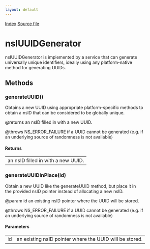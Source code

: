 ```yaml
---
layout: default
---
```

<div id='links'><a href="../index.html">Index</a>
<a href="http://dxr.mozilla.org/mozilla-central/source/xpcom/base/nsIUUIDGenerator.idl">Source file</a>
</div>

# nsIUUIDGenerator #
  
nsIUUIDGenerator is implemented by a service that can generate  
universally unique identifiers, ideally using any platform-native  
method for generating UUIDs.  
  

## Methods ##

### generateUUID() ###
  
Obtains a new UUID using appropriate platform-specific methods to  
obtain a nsID that can be considered to be globally unique.  
  
@returns an nsID filled in with a new UUID.  
  
@throws NS_ERROR_FAILURE if a UUID cannot be generated (e.g. if  
an underlying source of randomness is not available)  
  

#### Returns ####

<table>

<tr>
<td>an nsID filled in with a new UUID.  
</td>
</tr>

</table>

### generateUUIDInPlace(id) ###
  
Obtain a new UUID like the generateUUID method, but place it in  
the provided nsID pointer instead of allocating a new nsID.  
  
@param id an existing nsID pointer where the UUID will be stored.  
  
@throws NS_ERROR_FAILURE if a UUID cannot be generated (e.g. if  
an underlying source of randomness is not available)  
  

#### Parameters ####

<table>

<tr>
<td>id</td>
<td>an existing nsID pointer where the UUID will be stored.  
</td>
</tr>

</table>
